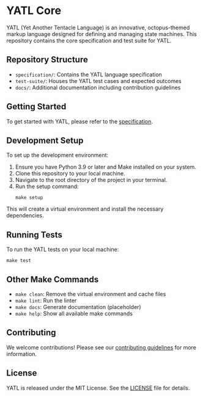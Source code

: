 # YATL Core

YATL (Yet Another Tentacle Language) is an innovative, octopus-themed markup language designed for defining and managing state machines. This repository contains the core specification and test suite for YATL.

## Repository Structure

- `specification/`: Contains the YATL language specification
- `test-suite/`: Houses the YATL test cases and expected outcomes
- `docs/`: Additional documentation including contribution guidelines

## Getting Started

To get started with YATL, please refer to the [specification](specification/yatl-spec.md).

## Development Setup

To set up the development environment:

1. Ensure you have Python 3.9 or later and Make installed on your system.
2. Clone this repository to your local machine.
3. Navigate to the root directory of the project in your terminal.
4. Run the setup command:
   ```
   make setup
   ```

This will create a virtual environment and install the necessary dependencies.

## Running Tests

To run the YATL tests on your local machine:

```
make test
```

## Other Make Commands

- `make clean`: Remove the virtual environment and cache files
- `make lint`: Run the linter
- `make docs`: Generate documentation (placeholder)
- `make help`: Show all available make commands

## Contributing

We welcome contributions! Please see our [contributing guidelines](docs/contributing.md) for more information.

## License

YATL is released under the MIT License. See the [LICENSE](LICENSE) file for details.